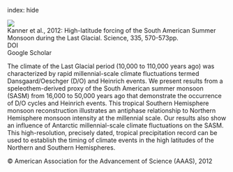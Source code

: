index: hide

<div class="Citation">
    <div class="Citation-thumb CitationThumb-linked"  data-href="https://doi.org/10.1126/science.1213397">
      <img src="https://static.claimspace.cloud/climate-study-static/refs/thumbs/5/Kanner_et_al_2012-thumb.png" />
    </div>

  <div class="Citation-body">
    <div class="Citation-text">Kanner et al., 2012: High-latitude forcing of the South American Summer Monsoon during the Last Glacial. <span class="Article-journal">Science, </span><span class="Article-volume">335, </span>570-573pp.</div>
    <div class="Citation-links">
      <div class="CitationLink" data-href="https://doi.org/10.1126/science.1213397">
        <div class="CitationLink-icon CitationLink-Doi"></div>
        <div class="CitationLink-text">DOI</div>
      </div>
      <div class="CitationLink" data-href="https://scholar.google.com/scholar?q=10.1126/science.1213397">
        <div class="CitationLink-icon CitationLink-Scholar"></div>
        <div class="CitationLink-text">Google Scholar</div>
      </div>
    </div>
  </div>
</div>

The climate of the Last Glacial period (10,000 to 110,000 years ago) was characterized by rapid millennial-scale climate fluctuations termed Dansgaard/Oeschger (D/O) and Heinrich events. We present results from a speleothem-derived proxy of the South American summer monsoon (SASM) from 16,000 to 50,000 years ago that demonstrate the occurrence of D/O cycles and Heinrich events. This tropical Southern Hemisphere monsoon reconstruction illustrates an antiphase relationship to Northern Hemisphere monsoon intensity at the millennial scale. Our results also show an influence of Antarctic millennial-scale climate fluctuations on the SASM. This high-resolution, precisely dated, tropical precipitation record can be used to establish the timing of climate events in the high latitudes of the Northern and Southern Hemispheres.

<div class="Citation-copy">
&copy; American Association for the Advancement of Science (AAAS), 2012
</div>